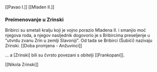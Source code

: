 [[Pavao I.]]
[[Mladen II.]]

### Preimenovanje u Zrinski
Bribirci su smetali kralju koji je vojno porazio Mladena II. i smanjio moć njegova roda, a njegov nasljednik dogovorio je s Bribircima preseljenje u "utvrdu zvanu Zrin u zemlji Slavoniji". Od tada se Bribirci (Šubići) nazivaju Zrinski. [[Doba promjena - Anžuvinci]]

... a \[Zrinski] bili su čvrsto povezani s obitelji [[Frankopani]].

[[Nikola Zrinski]]
